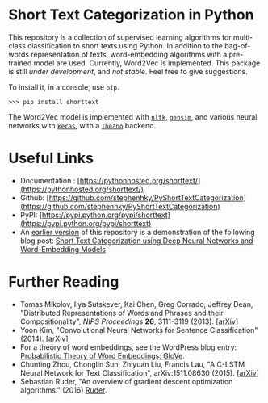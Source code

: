 # Short Text Categorization in Python

This repository is a collection of supervised learning algorithms for multi-class classification to short texts using Python. In addition to the bag-of-words representation of texts, word-embedding algorithms with a pre-trained model are used. Currently, Word2Vec is implemented. This package is still *under development*, and *not stable*. Feel free to give suggestions.

To install it, in a console, use `pip`.

```
>>> pip install shorttext
```

The Word2Vec model is implemented with [`nltk`](http://www.nltk.org/), [`gensim`](https://radimrehurek.com/gensim/), and various neural networks with [`keras`](https://keras.io/), with a [`Theano`](http://deeplearning.net/software/theano/) backend.

# Useful Links

* Documentation : [https://pythonhosted.org/shorttext/](https://pythonhosted.org/shorttext/)
* Github: [https://github.com/stephenhky/PyShortTextCategorization](https://github.com/stephenhky/PyShortTextCategorization)
* PyPI: [https://pypi.python.org/pypi/shorttext](https://pypi.python.org/pypi/shorttext)
* An [earlier version](https://github.com/stephenhky/PyShortTextCategorization/tree/b298d3ce7d06a9b4e0f7d32f27bab66064ba7afa) of this repository is a demonstration of the following blog post: [Short Text Categorization using Deep Neural Networks and Word-Embedding Models](https://datawarrior.wordpress.com/2016/10/12/short-text-categorization-using-deep-neural-networks-and-word-embedding-models/)

# Further Reading

* Tomas Mikolov, Ilya Sutskever, Kai Chen, Greg Corrado, Jeffrey Dean, "Distributed Representations of Words and Phrases and their Compositionality", *NIPS Proceedings* __26__, 3111-3119 (2013). \[[arXiv](https://arxiv.org/abs/1310.4546)\]
* Yoon Kim, "Convolutional Neural Networks for Sentence Classification" (2014). \[[arXiv](https://arxiv.org/abs/1408.5882)\]
* For a theory of word embeddings, see the WordPress blog entry: [Probabilistic Theory of Word Embeddings: GloVe](https://datawarrior.wordpress.com/2016/07/25/probabilistic-theory-of-word-embeddings-glove/).
* Chunting Zhou, Chonglin Sun, Zhiyuan Liu, Francis Lau, "A C-LSTM Neural Network for Text Classification", arXiv:1511.08630 (2015). \[[arXiv](https://arxiv.org/abs/1511.08630)\]
* Sebastian Ruder, "An overview of gradient descent optimization algorithms." (2016) [Ruder](http://sebastianruder.com/optimizing-gradient-descent/).

